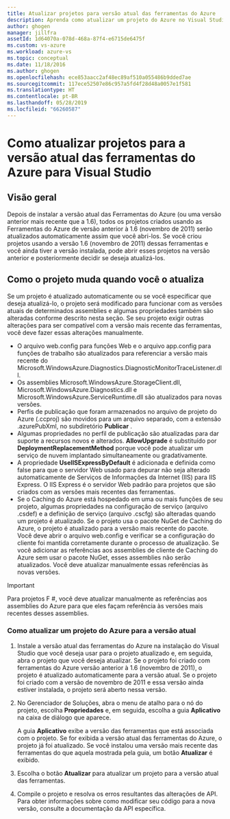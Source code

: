 ```yaml
---
title: Atualizar projetos para versão atual das ferramentas do Azure
description: Aprenda como atualizar um projeto do Azure no Visual Studio para a versão atual das ferramentas do Azure
author: ghogen
manager: jillfra
assetId: 1d64070a-078d-468a-87f4-e6715de6475f
ms.custom: vs-azure
ms.workload: azure-vs
ms.topic: conceptual
ms.date: 11/18/2016
ms.author: ghogen
ms.openlocfilehash: ece853aacc2af48ec89af510a055486b9dded7ae
ms.sourcegitcommit: 117ece52507e86c957a5fd4f28d48a0057e1f581
ms.translationtype: HT
ms.contentlocale: pt-BR
ms.lasthandoff: 05/28/2019
ms.locfileid: "66260587"
---
```

# <a name="how-to-upgrade-projects-to-the-current-version-of-the-azure-tools-for-visual-studio"></a>Como atualizar projetos para a versão atual das ferramentas do Azure para Visual Studio
## <a name="overview"></a>Visão geral
Depois de instalar a versão atual das Ferramentas do Azure (ou uma versão anterior mais recente que a 1.6), todos os projetos criados usando as Ferramentas do Azure de versão anterior à 1.6 (novembro de 2011) serão atualizados automaticamente assim que você abri-los. Se você criou projetos usando a versão 1.6 (novembro de 2011) dessas ferramentas e você ainda tiver a versão instalada, pode abrir esses projetos na versão anterior e posteriormente decidir se deseja atualizá-los.

## <a name="how-your-project-changes-when-you-upgrade-it"></a>Como o projeto muda quando você o atualiza
Se um projeto é atualizado automaticamente ou se você especificar que deseja atualizá-lo, o projeto será modificado para funcionar com as versões atuais de determinados assemblies e algumas propriedades também são alteradas conforme descrito nesta seção. Se seu projeto exigir outras alterações para ser compatível com a versão mais recente das ferramentas, você deve fazer essas alterações manualmente.

* O arquivo web.config para funções Web e o arquivo app.config para funções de trabalho são atualizados para referenciar a versão mais recente do Microsoft.WindowsAzure.Diagnostics.DiagnosticMonitorTraceListener.dll.
* Os assemblies Microsoft.WindowsAzure.StorageClient.dll, Microsoft.WindowsAzure.Diagnostics.dll e Microsoft.WindowsAzure.ServiceRuntime.dll são atualizados para novas versões.
* Perfis de publicação que foram armazenados no arquivo de projeto do Azure (.ccproj) são movidos para um arquivo separado, com a extensão .azurePubXml, no subdiretório **Publicar** .
* Algumas propriedades no perfil de publicação são atualizadas para dar suporte a recursos novos e alterados. **AllowUpgrade** é substituído por **DeploymentReplacementMethod** porque você pode atualizar um serviço de nuvem implantado simultaneamente ou gradativamente.
* A propriedade **UseIISExpressByDefault** é adicionada e definida como false para que o servidor Web usado para depurar não seja alterado automaticamente de Serviços de Informações da Internet (IIS) para IIS Express. O IIS Express é o servidor Web padrão para projetos que são criados com as versões mais recentes das ferramentas.
* Se o Caching do Azure está hospedado em uma ou mais funções de seu projeto, algumas propriedades na configuração de serviço (arquivo .csdef) e a definição de serviço (arquivo .cscfg) são alteradas quando um projeto é atualizado. Se o projeto usa o pacote NuGet de Caching do Azure, o projeto é atualizado para a versão mais recente do pacote. Você deve abrir o arquivo web.config e verificar se a configuração do cliente foi mantida corretamente durante o processo de atualização. Se você adicionar as referências aos assemblies de cliente de Caching do Azure sem usar o pacote NuGet, esses assemblies não serão atualizados. Você deve atualizar manualmente essas referências às novas versões.

> [!IMPORTANT]
> Para projetos F #, você deve atualizar manualmente as referências aos assemblies do Azure para que eles façam referência às versões mais recentes desses assemblies.
>
>

### <a name="how-to-upgrade-an-azure-project-to-the-current-release"></a>Como atualizar um projeto do Azure para a versão atual
1. Instale a versão atual das ferramentas do Azure na instalação do Visual Studio que você deseja usar para o projeto atualizado e, em seguida, abra o projeto que você deseja atualizar. Se o projeto foi criado com ferramentas do Azure versão anterior à 1.6 (novembro de 2011), o projeto é atualizado automaticamente para a versão atual. Se o projeto foi criado com a versão de novembro de 2011 e essa versão ainda estiver instalada, o projeto será aberto nessa versão.
2. No Gerenciador de Soluções, abra o menu de atalho para o nó do projeto, escolha **Propriedades** e, em seguida, escolha a guia **Aplicativo** na caixa de diálogo que aparece.

    A guia **Aplicativo** exibe a versão das ferramentas que está associada com o projeto. Se for exibida a versão atual das ferramentas do Azure, o projeto já foi atualizado. Se você instalou uma versão mais recente das ferramentas do que aquela mostrada pela guia, um botão **Atualizar** é exibido.
3. Escolha o botão **Atualizar** para atualizar um projeto para a versão atual das ferramentas.
4. Compile o projeto e resolva os erros resultantes das alterações de API. Para obter informações sobre como modificar seu código para a nova versão, consulte a documentação da API específica.
